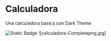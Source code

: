 <h1>Calculadora</h1>
<p>Una calculadora basica con Dark Theme<p>

![Static Badge](https://img.shields.io/badge/PRUEBA-939393?link=https%3A%2F%2Fproyecto-calculadora-cp.netlify.app%2F)
![calculadora-Completapng.jpg]
